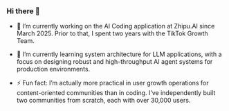 ### Hi there 👋

- 🔭 I’m currently working on the AI Coding application at Zhipu.AI since March 2025. Prior to that, I spent two years with the TikTok Growth Team.

- 🌱 I’m currently learning system architecture for LLM applications, with a focus on designing robust and high-throughput AI agent systems for production environments.

- ⚡ Fun fact: I’m actually more practical in user growth operations for content-oriented communities than in coding. I’ve independently built two communities from scratch, each with over 30,000 users.

<!--
**dujiajun/dujiajun** is a ✨ _special_ ✨ repository because its `README.md` (this file) appears on your GitHub profile.

Here are some ideas to get you started:

- 🔭 I’m currently working on ...
- 🌱 I’m currently learning ...
- 👯 I’m looking to collaborate on ...
- 🤔 I’m looking for help with ...
- 💬 Ask me about ...
- 📫 How to reach me: ...
- 😄 Pronouns: ...
- ⚡ Fun fact: ...
-->
